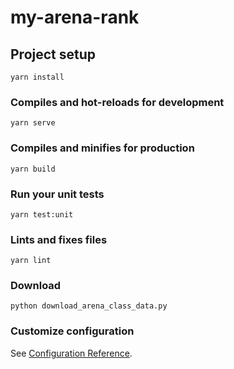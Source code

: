 # my-arena-rank

## Project setup

```
yarn install
```

### Compiles and hot-reloads for development

```
yarn serve
```

### Compiles and minifies for production

```
yarn build
```

### Run your unit tests

```
yarn test:unit
```

### Lints and fixes files

```
yarn lint
```

### Download

```
python download_arena_class_data.py
```

### Customize configuration

See [Configuration Reference](https://cli.vuejs.org/config/).
